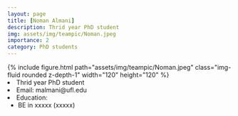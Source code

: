 ```yaml
---
layout: page
title: [Noman Almani]
description: Thrid year PhD student
img: assets/img/teampic/Noman.jpeg
importance: 2
category: PhD students
---
```

<div class="container my-5">
  <div class="row">
      <div class="col-sm-8 mt-3 mt-md-0">
          {% include figure.html path="assets/img/teampic/Noman.jpeg" class="img-fluid rounded z-depth-1" width="120" height="120" %}
      </div>
      <div class="col-12 col-md-6" >
          <li>Thrid year PhD student</li>
          <li>Email: malmani@ufl.edu</li>
          <li>Education: 
             <ul>
             <li>BE in xxxxx (xxxxx) </li>
             </ul>
            </li>
      </div>
    </div>
</div>
